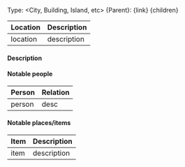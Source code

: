 Type: <City, Building, Island, etc> 
{Parent}: {link}
{children}

	
Location | Description 
--- | ---
location | description
	
#### Description

#### Notable people
Person | Relation 
--- | ---
person | desc

#### Notable places/items
Item | Description 
--- | ---
item | description